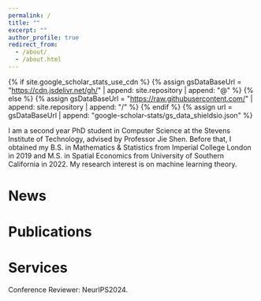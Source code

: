 ```yaml
---
permalink: /
title: ""
excerpt: ""
author_profile: true
redirect_from: 
  - /about/
  - /about.html
---
```


{% if site.google_scholar_stats_use_cdn %}
{% assign gsDataBaseUrl = "https://cdn.jsdelivr.net/gh/" | append: site.repository | append: "@" %}
{% else %}
{% assign gsDataBaseUrl = "https://raw.githubusercontent.com/" | append: site.repository | append: "/" %}
{% endif %}
{% assign url = gsDataBaseUrl | append: "google-scholar-stats/gs_data_shieldsio.json" %}

<span class='anchor' id='about-me'></span>

I am a second year PhD student in Computer Science at the Stevens Institute of Technology, advised by Professor Jie Shen. Before that, I obtained my B.S. in Mathematics & Statistics from Imperial College London in 2019 and M.S. in Spatial Economics from University of Southern California in 2022. My research interest is on machine learning theory.

# News
 

# Publications 


# Services
Conference Reviewer: NeurIPS2024.
